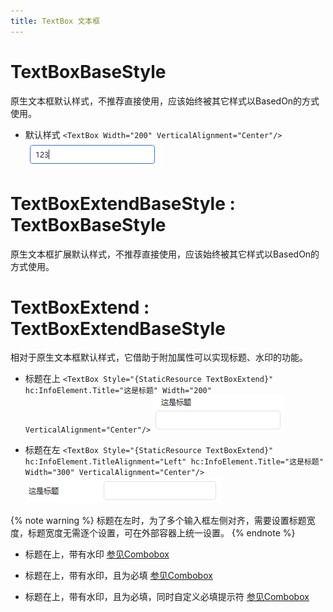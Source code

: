 ```yaml
---
title: TextBox 文本框
---
```


# TextBoxBaseStyle

原生文本框默认样式，不推荐直接使用，应该始终被其它样式以BasedOn的方式使用。

- 默认样式
`<TextBox Width="200" VerticalAlignment="Center"/>`
![TextBoxBaseStyle](https://raw.githubusercontent.com/HandyOrg/HandyOrgResource/master/HandyControl/Doc/native_controls/TextBoxBaseStyle.png)

# TextBoxExtendBaseStyle : TextBoxBaseStyle

原生文本框扩展默认样式，不推荐直接使用，应该始终被其它样式以BasedOn的方式使用。

# TextBoxExtend : TextBoxExtendBaseStyle

相对于原生文本框默认样式，它借助于附加属性可以实现标题、水印的功能。

- 标题在上
`<TextBox Style="{StaticResource TextBoxExtend}" hc:InfoElement.Title="这是标题" Width="200" VerticalAlignment="Center"/>`
![TextBoxExtend_1](https://raw.githubusercontent.com/HandyOrg/HandyOrgResource/master/HandyControl/Doc/native_controls/TextBoxExtend_1.png)

- 标题在左
`<TextBox Style="{StaticResource TextBoxExtend}" hc:InfoElement.TitleAlignment="Left" hc:InfoElement.Title="这是标题" Width="300" VerticalAlignment="Center"/>`
![TextBoxExtend_2](https://raw.githubusercontent.com/HandyOrg/HandyOrgResource/master/HandyControl/Doc/native_controls/TextBoxExtend_2.png)

{% note warning %}
标题在左时，为了多个输入框左侧对齐，需要设置标题宽度，标题宽度无需逐个设置，可在外部容器上统一设置。
{% endnote %}

- 标题在上，带有水印
[参见Combobox](https://handyorg.github.io/handycontrol/native_controls/comboBox/)

- 标题在上，带有水印，且为必填
[参见Combobox](https://handyorg.github.io/handycontrol/native_controls/comboBox/)

- 标题在上，带有水印，且为必填，同时自定义必填提示符
[参见Combobox](https://handyorg.github.io/handycontrol/native_controls/comboBox/)